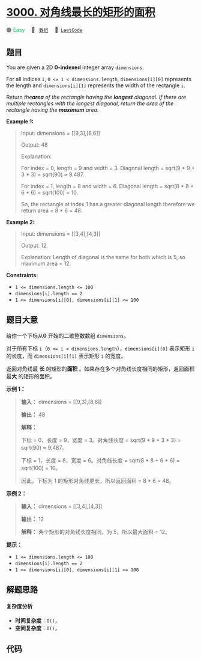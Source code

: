 # [3000. 对角线最长的矩形的面积](https://leetcode.com/problems/maximum-area-of-longest-diagonal-rectangle)

🟢 <font color=#15bd66>Easy</font>&emsp; 🔖&ensp; [`数组`](/tag/array.md)&emsp; 🔗&ensp;[`LeetCode`](https://leetcode.com/problems/maximum-area-of-longest-diagonal-rectangle)

## 题目

You are given a 2D **0-indexed** integer array `dimensions`.

For all indices `i`, `0 <= i < dimensions.length`, `dimensions[i][0]`
represents the length and `dimensions[i][1]` represents the width of the
rectangle `i`.

Return _the**area** of the rectangle having the **longest** diagonal. If there
are multiple rectangles with the longest diagonal, return the area of the
rectangle having the **maximum** area._



**Example 1:**

> Input: dimensions = [[9,3],[8,6]]
> 
> Output: 48
> 
> Explanation: 
> 
> For index = 0, length = 9 and width = 3. Diagonal length = sqrt(9 * 9 + 3 * 3) = sqrt(90) ≈ 9.487.
> 
> For index = 1, length = 8 and width = 6. Diagonal length = sqrt(8 * 8 + 6 * 6) = sqrt(100) = 10.
> 
> So, the rectangle at index 1 has a greater diagonal length therefore we return area = 8 * 6 = 48.

**Example 2:**

> Input: dimensions = [[3,4],[4,3]]
> 
> Output: 12
> 
> Explanation: Length of diagonal is the same for both which is 5, so maximum area = 12.

**Constraints:**

  * `1 <= dimensions.length <= 100`
  * `dimensions[i].length == 2`
  * `1 <= dimensions[i][0], dimensions[i][1] <= 100`


## 题目大意

给你一个下标从**0** 开始的二维整数数组 `dimensions`。

对于所有下标 `i`（`0 <= i < dimensions.length`），`dimensions[i][0]` 表示矩形  `i` 的长度，而
`dimensions[i][1]` 表示矩形  `i` 的宽度。

返回对角线最 **长** 的矩形的**面积** 。如果存在多个对角线长度相同的矩形，返回面积最**大** 的矩形的面积。



**示例 1：**

> 
> 
> 
> 
> 
> **输入：** dimensions = [[9,3],[8,6]]
> 
> **输出：** 48
> 
> **解释：**
> 
> 下标 = 0，长度 = 9，宽度 = 3。对角线长度 = sqrt(9 * 9 + 3 * 3) = sqrt(90) ≈ 9.487。
> 
> 下标 = 1，长度 = 8，宽度 = 6。对角线长度 = sqrt(8 * 8 + 6 * 6) = sqrt(100) = 10。
> 
> 因此，下标为 1 的矩形对角线更长，所以返回面积 = 8 * 6 = 48。
> 
> 

**示例 2：**

> 
> 
> 
> 
> 
> **输入：** dimensions = [[3,4],[4,3]]
> 
> **输出：** 12
> 
> **解释：** 两个矩形的对角线长度相同，为 5，所以最大面积 = 12。
> 
> 



**提示：**

  * `1 <= dimensions.length <= 100`
  * `dimensions[i].length == 2`
  * `1 <= dimensions[i][0], dimensions[i][1] <= 100`


## 解题思路

#### 复杂度分析

- **时间复杂度**：`O()`，
- **空间复杂度**：`O()`，

## 代码

```javascript

```